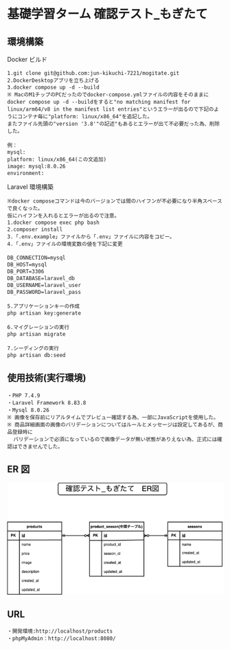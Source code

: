 # 基礎学習ターム 確認テスト\_もぎたて

## 環境構築

Docker ビルド

    1.git clone git@github.com:jun-kikuchi-7221/mogitate.git
    2.DockerDesktopアプリを立ち上げる
    3.docker compose up -d --build
    ※ MacのM1チップのPCだったのでdocker-compose.ymlファイルの内容をそのままに
    docker compose up -d --buildをすると"no matching manifest for linux/arm64/v8 in the manifest list entries"というエラーが出るので下記のようにコンテナ毎に"platform: linux/x86_64"を追記した。
    またファイル先頭の"version '3.8'"の記述"もあるとエラーが出て不必要だった為、削除した。

    例：
    mysql:
    platform: linux/x86_64(この文追加)
    image: mysql:8.0.26
    environment:

Laravel 環境構築

    ※docker composeコマンドは今のバージョンでは間のハイフンが不必要になり半角スペースで良くなった。
    仮にハイフンを入れるとエラーが出るので注意。
    1.docker compose exec php bash
    2.composer install
    3.「.env.example」ファイルから「.env」ファイルに内容をコピー。
    4.「.env」ファイルの環境変数の値を下記に変更

    DB_CONNECTION=mysql
    DB_HOST=mysql
    DB_PORT=3306
    DB_DATABASE=laravel_db
    DB_USERNAME=laravel_user
    DB_PASSWORD=laravel_pass

    5.アプリケーションキーの作成
    php artisan key:generate

    6.マイグレーションの実行
    php artisan migrate
    
    7.シーディングの実行
    php artisan db:seed

## 使用技術(実行環境)

    ・PHP 7.4.9
    ・Laravel Framework 8.83.8
    ・Mysql 8.0.26
    ※ 画像を保存前にリアルタイムでプレビュー確認する為、一部にJavaScriptを使用した。
    ※ 商品詳細画面の画像のバリデーションについてはルールとメッセージは設定してあるが、商品登録時に
      バリデーションで必須になっているので画像データが無い状態がありえない為、正式には確認はできませんでした。

## ER 図
![ER図](./docs/images/mogitate.drawio.png)



## URL

    ・開発環境:http://localhost/products
    ・phpMyAdmin：http://localhost:8080/
